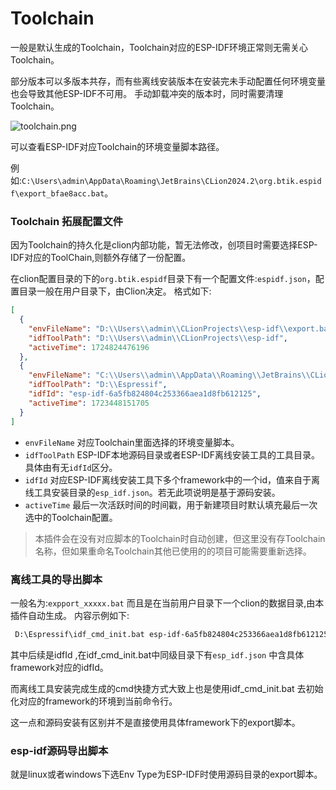 # Toolchain

一般是默认生成的Toolchain，Toolchain对应的ESP-IDF环境正常则无需关心Toolchain。

部分版本可以多版本共存，而有些离线安装版本在安装完未手动配置任何环境变量也会导致其他ESP-IDF不可用。
手动卸载冲突的版本时，同时需要清理Toolchain。


![toolchain.png](toolchian.png)

可以查看ESP-IDF对应Toolchain的环境变量脚本路径。

例如:`C:\Users\admin\AppData\Roaming\JetBrains\CLion2024.2\org.btik.espidf\export_bfae8acc.bat`。

### Toolchain 拓展配置文件

因为Toolchain的持久化是clion内部功能，暂无法修改，创项目时需要选择ESP-IDF对应的ToolChain,则额外存储了一份配置。

在clion配置目录的下的`org.btik.espidf`目录下有一个配置文件:`espidf.json`，配置目录一般在用户目录下，由Clion决定。
格式如下:

```JSON
[
  {
    "envFileName": "D:\\Users\\admin\\CLionProjects\\esp-idf\\export.bat",
    "idfToolPath": "D:\\Users\\admin\\CLionProjects\\esp-idf",
    "activeTime": 1724824476196
  },
  {
    "envFileName": "C:\\Users\\admin\\AppData\\Roaming\\JetBrains\\CLion2024.2\\org.btik.espidf\\export_bfae8acc.bat",
    "idfToolPath": "D:\\Espressif",
    "idfId": "esp-idf-6a5fb824804c253366aea1d8fb612125",
    "activeTime": 1723448151705
  }
]
```

* `envFileName` 对应Toolchain里面选择的环境变量脚本。
* `idfToolPath` ESP-IDF本地源码目录或者ESP-IDF离线安装工具的工具目录。具体由有无`idfId`区分。
* `idfId` 对应ESP-IDF离线安装工具下多个framework中的一个id，值来自于离线工具安装目录的`esp_idf.json`。若无此项说明是基于源码安装。
* `activeTime` 最后一次活跃时间的时间戳，用于新建项目时默认填充最后一次选中的Toolchain配置。

>本插件会在没有对应脚本的Toolchain时自动创建，但这里没有存Toolchain名称，但如果重命名Toolchain其他已使用的的项目可能需要重新选择。

### 离线工具的导出脚本

一般名为:`expport_xxxxx.bat` 而且是在当前用户目录下一个clion的数据目录,由本插件自动生成。
内容示例如下:

```Bash
 D:\Espressif\idf_cmd_init.bat esp-idf-6a5fb824804c253366aea1d8fb612125
```
其中后续是idfId ,在idf_cmd_init.bat中同级目录下有`esp_idf.json` 中含具体framework对应的idfId。

而离线工具安装完成生成的cmd快捷方式大致上也是使用idf_cmd_init.bat 去初始化对应的framework的环境到当前命令行。

这一点和源码安装有区别并不是直接使用具体framework下的export脚本。


### esp-idf源码导出脚本
就是linux或者windows下选Env Type为ESP-IDF时使用源码目录的export脚本。
